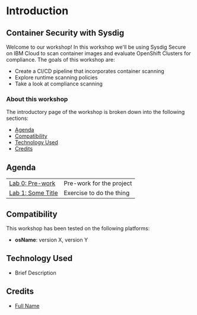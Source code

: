 # Introduction

## Container Security with Sysdig

Welcome to our workshop! In this workshop we'll be using Sysdig Secure on IBM Cloud to scan container images and evaluate OpenShift Clusters for compliance. The goals of this workshop are:

* Create a CI/CD pipeline that incorporates container scanning
* Explore runtime scanning policies
* Take a look at compliance scanning

### About this workshop

The introductory page of the workshop is broken down into the following sections:

* [Agenda](./#agenda)
* [Compatibility](./#compatibility)
* [Technology Used](./#technology-used)
* [Credits](./#credits)

## Agenda

|  |  |
| :--- | :--- |
| [Lab 0: Pre-work](pre-work/README.md) | Pre-work for the project |
| [Lab 1: Some Title](lab-1/README.md) | Exercise to do the thing |

## Compatibility

This workshop has been tested on the following platforms:

* **osName**: version X, version Y

## Technology Used

* Brief Description

## Credits

* [Full Name](https://github.com/githubid)
